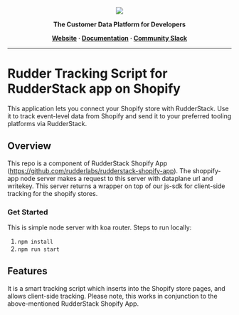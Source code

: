 <p align="center">
  <a href="https://rudderstack.com/">
    <img src="https://user-images.githubusercontent.com/59817155/121357083-1c571300-c94f-11eb-8cc7-ce6df13855c9.png">
  </a>
</p>

<p align="center"><b>The Customer Data Platform for Developers</b></p>

<p align="center">
  <b>
    <a href="https://rudderstack.com">Website</a>
    ·
    <a href="https://www.rudderstack.com/docs/stream-sources/shopify/">Documentation</a>
    ·
    <a href="https://rudderstack.com/join-rudderstack-slack-community">Community Slack</a>
  </b>
</p>

---

# Rudder Tracking Script for RudderStack app on Shopify

This application lets you connect your Shopify store with RudderStack. Use it to track event-level data from Shopify and send it to your preferred tooling platforms via RudderStack.

## Overview

This repo is a component of RudderStack Shopify App (https://github.com/rudderlabs/rudderstack-shopify-app). The shoppify-app node server makes a request to this server with dataplane url and writekey. This server returns a wrapper on top of our js-sdk for client-side tracking for the shopify stores.

### Get Started

This is simple node server with koa router. Steps to run locally:

1. `npm install`
2. `npm run start`

## Features

It is a smart tracking script which inserts into the Shopify store pages, and allows client-side tracking. Please note, this works in conjunction to the above-mentioned RudderStack Shopify App.

<!-- ## Getting started
### Pre-requisites
1. shopify-cli installed in local <br>
2. Login to shopify account using `shopify login` <br>

To run the app locally, following are the steps:<br>
1. npm install <br>
2. Add .env with the `DB` credentials, `SHOPIFY_API_SECRET`, `SHOPIFY_API_KEY`, `BUGSNAG_KEY` and set `MODE=local`
3. shopify app serve<br> -->

<!-- ## Contribute -->

<!-- We would love to see you contribute to RudderStack Shopify app. Get more information on how to contribute [**here**](CONTRIBUTING.md). -->

<!-- ## License -->

<!-- The RudderStack Shopify app is released under the [**MIT License**](https://opensource.org/licenses/MIT). -->
